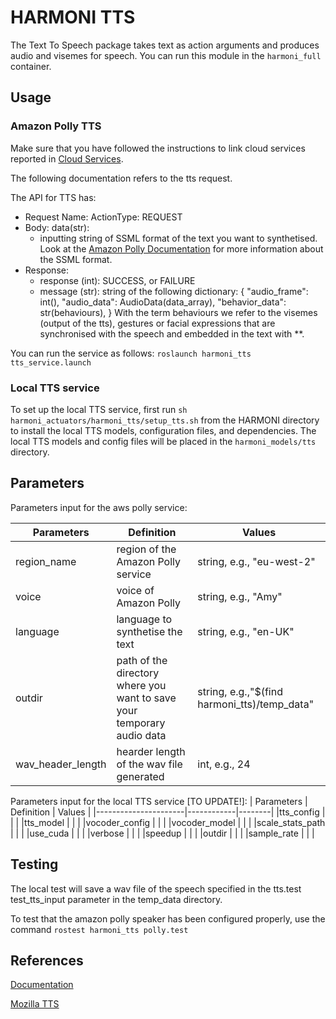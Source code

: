 # HARMONI TTS

The Text To Speech package takes text as action arguments and produces audio and visemes for speech.
You can run this module in the `harmoni_full`  container. 

## Usage


### Amazon Polly TTS

Make sure that you have followed the instructions to link cloud services reported in [Cloud Services](https://harmoni-20.readthedocs.io/en/latest/configuration/Cloud-Services.html).


The following documentation refers to the tts request.

The API for TTS has:

- Request Name: ActionType: REQUEST
- Body: data(str): 
  - inputting string of SSML format of the text you want to synthetised. Look at the [Amazon Polly Documentation](https://docs.aws.amazon.com/polly/latest/dg/supportedtags.html) for more information about the SSML format.
- Response:
    - response (int): SUCCESS, or FAILURE
    - message (str): string of the following dictionary:
        {
            "audio_frame": int(),
            "audio_data": AudioData(data_array),
            "behavior_data": str(behaviours),
        }
        With the term behaviours we refer to the visemes (output of the tts), gestures or facial expressions that are synchronised with the speech and embedded in the text with **.


You can run the service as follows: 
```roslaunch harmoni_tts tts_service.launch```



### Local TTS service
To set up the local TTS service, first run `sh harmoni_actuators/harmoni_tts/setup_tts.sh` from the HARMONI directory to install the local TTS models, configuration files, and dependencies. The local TTS models and config files will be placed in the `harmoni_models/tts` directory.





## Parameters
Parameters input for the aws polly service: 


| Parameters           | Definition | Values |
|----------------------|------------|--------|
|region_name           |    region of the Amazon Polly service        |string, e.g., "eu-west-2"        |
|voice                 |   voice of Amazon Polly         | string, e.g., "Amy"       |
|language              | language to synthetise the text       | string, e.g., "en-UK"       |
|outdir                |   path of the directory where you want to save your temporary audio data         | string, e.g.,"$(find harmoni_tts)/temp_data"     |
|wav_header_length      |    hearder length of the wav file generated        | int, e.g., 24       |

Parameters input for the local TTS service [TO UPDATE!]:
| Parameters           | Definition | Values |
|----------------------|------------|--------|
|tts_config            |            |        |
|tts_model             |            |        |
|vocoder_config        |            |        |
|vocoder_model         |            |        |
|scale_stats_path      |            |        |
|use_cuda              |            |        |
|verbose               |            |        |
|speedup               |            |        |
|outdir                |            |        |
|sample_rate           |            |        |

## Testing

The local test will save a wav file of the speech specified in the tts.test test_tts_input parameter in the temp_data directory. 

To test that the amazon polly speaker has been configured properly, use the command ```rostest harmoni_tts polly.test```
## References
[Documentation](https://harmoni20.readthedocs.io/en/latest/packages/harmoni_tts.html)

[Mozilla TTS](https://github.com/mozilla/TTS)

